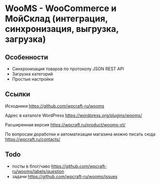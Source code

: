 # WooMS - WooCommerce и МойСклад (интеграция, синхронизация, выгрузка, загрузка)

## Особенности

*   Синхронизация товаров по протоколу JSON REST API
*   Загрузка категорий
*   Простые настройки

## Ссылки

Исходники https://github.com/wpcraft-ru/wooms

Адрес в каталоге WordPress https://wordpress.org/plugins/wooms/

Расширенная версия https://wpcraft.ru/product/wooms-xt/

По вопросам доработки и автоматизации магазина можно писать сюда https://wpcraft.ru/contacts/

## Todo
- посты в блог/чаво https://github.com/wpcraft-ru/wooms/labels/question
- задачи https://github.com/wpcraft-ru/wooms/issues
